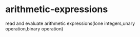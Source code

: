 # arithmetic-expressions
read and evaluate arithmetic expressions(lone integers,unary operation,binary operation)
